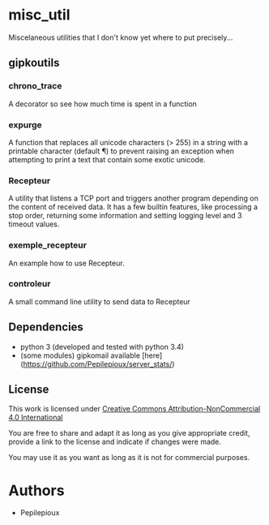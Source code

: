 # misc_util
Miscelaneous utilities that I don't know yet where to put precisely...

## gipkoutils

### chrono_trace

A decorator so see how much time is spent in a function

### expurge

A function that replaces all unicode characters (> 255) in a string with a printable character (default ¶) to prevent raising an exception
when attempting to print a text that contain some exotic unicode.

### Recepteur

A utility that listens a TCP port and triggers another program depending on the content of received data.
It has a few builtin features, like processing a stop order, returning some information and setting logging
level and 3 timeout values.

### exemple_recepteur

An example how to use Recepteur.

### controleur

A small command line utility to send data to Recepteur

## Dependencies
* python 3 (developed and tested with python 3.4)
* (some modules) gipkomail available [here] (https://github.com/Pepilepioux/server_stats/)


## License
This work is licensed under [Creative Commons Attribution-NonCommercial 4.0 International](https://creativecommons.org/licenses/by-nc/4.0/legalcode)

You are free to share and adapt it as long as you give appropriate credit, provide a link to the license and indicate if changes were made.

You may use it as you want as long as it is not for commercial purposes.

# Authors
* Pepilepioux
